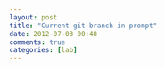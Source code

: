 ```yaml
---
layout: post
title: "Current git branch in prompt"
date: 2012-07-03 00:48
comments: true
categories: [lab]
---
```

